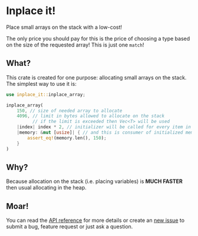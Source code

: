 # Inplace it!

Place small arrays on the stack with a low-cost!

The only price you should pay for this is the price of choosing
a type based on the size of the requested array! This is just one `match`!

## What?

This crate is created for one purpose: allocating small arrays on the stack.
The simplest way to use it is:

```rust
use inplace_it::inplace_array;

inplace_array(
    150, // size of needed array to allocate
    4096, // limit in bytes allowed to allocate on the stack
          // if the limit is exceeded then Vec<T> will be used
    |index| index * 2, // initializer will be called for every item in the array
    |memory: &mut [usize]| { // and this is consumer of initialized memory
        assert_eq!(memory.len(), 150);
    }
)
```

## Why?

Because allocation on the stack (i.e. placing variables) is **MUCH FASTER** then usual
allocating in the heap.

## Moar!

You can read the [API reference](https://docs.rs/inplace_it) for more details
or create an [new issue](https://github.com/NotIntMan/inplace_it/issues/new)
to submit a bug, feature request or just ask a question.
